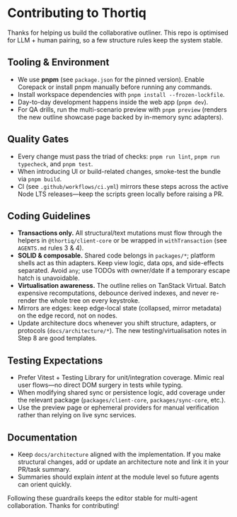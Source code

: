 # Contributing to Thortiq

Thanks for helping us build the collaborative outliner. This repo is optimised for LLM + human pairing, so a few
structure rules keep the system stable.

## Tooling & Environment
- We use **pnpm** (see `package.json` for the pinned version). Enable Corepack or install pnpm manually before
  running any commands.
- Install workspace dependencies with `pnpm install --frozen-lockfile`.
- Day-to-day development happens inside the web app (`pnpm dev`).
- For QA drills, run the multi-scenario preview with `pnpm preview` (renders the new outline showcase page backed by
  in-memory sync adapters).

## Quality Gates
- Every change must pass the triad of checks: `pnpm run lint`, `pnpm run typecheck`, and `pnpm test`.
- When introducing UI or build-related changes, smoke-test the bundle via `pnpm build`.
- CI (see `.github/workflows/ci.yml`) mirrors these steps across the active Node LTS releases—keep the scripts green
  locally before raising a PR.

## Coding Guidelines
- **Transactions only.** All structural/text mutations must flow through the helpers in `@thortiq/client-core` or be
  wrapped in `withTransaction` (see `AGENTS.md` rules 3 & 4).
- **SOLID & composable.** Shared code belongs in `packages/*`; platform shells act as thin adapters. Keep view logic,
  data ops, and side-effects separated. Avoid `any`; use TODOs with owner/date if a temporary escape hatch is
  unavoidable.
- **Virtualisation awareness.** The outline relies on TanStack Virtual. Batch expensive recomputations, debounce
  derived indexes, and never re-render the whole tree on every keystroke.
- Mirrors are edges: keep edge-local state (collapsed, mirror metadata) on the edge record, not on nodes.
- Update architecture docs whenever you shift structure, adapters, or protocols (`docs/architecture/*`). The new
  testing/virtualisation notes in Step 8 are good templates.

## Testing Expectations
- Prefer Vitest + Testing Library for unit/integration coverage. Mimic real user flows—no direct DOM surgery in tests
  while typing.
- When modifying shared sync or persistence logic, add coverage under the relevant package (`packages/client-core`,
  `packages/sync-core`, etc.).
- Use the preview page or ephemeral providers for manual verification rather than relying on live sync services.

## Documentation
- Keep `docs/architecture` aligned with the implementation. If you make structural changes, add or update an
  architecture note and link it in your PR/task summary.
- Summaries should explain *intent* at the module level so future agents can orient quickly.

Following these guardrails keeps the editor stable for multi-agent collaboration. Thanks for contributing!

